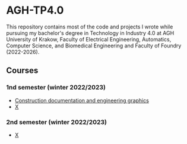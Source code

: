 # AGH-TP4.0
This repository contains most of the code and projects I wrote while pursuing my bachelor's degree in Technology in Industry 4.0 at AGH University of Krakow, Faculty of Electrical Engineering, Automatics, Computer Science, and Biomedical Engineering and Faculty of Foundry (2022-2026).
## Courses

### 1nd semester (winter 2022/2023)
- [Construction documentation and engineering graphics](https://github.com/bbborsukk/AGH-TP4.0/tree/main/Construction%20documentation%20and%20engineering%20graphics)
- [X](link-do-repo)

### 2nd semester (winter 2022/2023)
- [X](link-do-repo)
